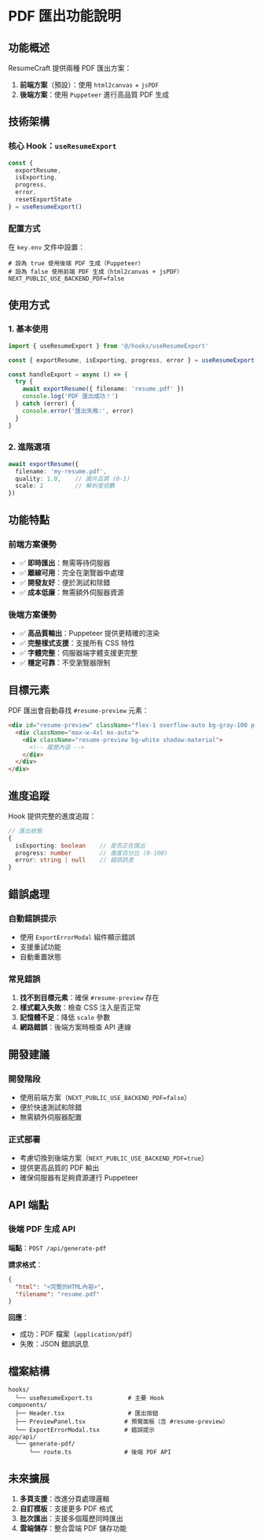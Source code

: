 # PDF 匯出功能說明

## 功能概述

ResumeCraft 提供兩種 PDF 匯出方案：

1. **前端方案**（預設）：使用 `html2canvas` + `jsPDF`
2. **後端方案**：使用 `Puppeteer` 進行高品質 PDF 生成

## 技術架構

### 核心 Hook：`useResumeExport`

```typescript
const { 
  exportResume, 
  isExporting, 
  progress, 
  error, 
  resetExportState 
} = useResumeExport()
```

### 配置方式

在 `key.env` 文件中設置：

```env
# 設為 true 使用後端 PDF 生成（Puppeteer）
# 設為 false 使用前端 PDF 生成（html2canvas + jsPDF）
NEXT_PUBLIC_USE_BACKEND_PDF=false
```

## 使用方式

### 1. 基本使用

```typescript
import { useResumeExport } from '@/hooks/useResumeExport'

const { exportResume, isExporting, progress, error } = useResumeExport()

const handleExport = async () => {
  try {
    await exportResume({ filename: 'resume.pdf' })
    console.log('PDF 匯出成功！')
  } catch (error) {
    console.error('匯出失敗:', error)
  }
}
```

### 2. 進階選項

```typescript
await exportResume({
  filename: 'my-resume.pdf',
  quality: 1.0,    // 圖片品質 (0-1)
  scale: 2         // 解析度倍數
})
```

## 功能特點

### 前端方案優勢
- ✅ **即時匯出**：無需等待伺服器
- ✅ **離線可用**：完全在瀏覽器中處理
- ✅ **開發友好**：便於測試和除錯
- ✅ **成本低廉**：無需額外伺服器資源

### 後端方案優勢
- ✅ **高品質輸出**：Puppeteer 提供更精確的渲染
- ✅ **完整樣式支援**：支援所有 CSS 特性
- ✅ **字體完整**：伺服器端字體支援更完整
- ✅ **穩定可靠**：不受瀏覽器限制

## 目標元素

PDF 匯出會自動尋找 `#resume-preview` 元素：

```html
<div id="resume-preview" className="flex-1 overflow-auto bg-gray-100 p-6">
  <div className="max-w-4xl mx-auto">
    <div className="resume-preview bg-white shadow-material">
      <!-- 履歷內容 -->
    </div>
  </div>
</div>
```

## 進度追蹤

Hook 提供完整的進度追蹤：

```typescript
// 匯出狀態
{
  isExporting: boolean    // 是否正在匯出
  progress: number        // 進度百分比 (0-100)
  error: string | null    // 錯誤訊息
}
```

## 錯誤處理

### 自動錯誤提示
- 使用 `ExportErrorModal` 組件顯示錯誤
- 支援重試功能
- 自動重置狀態

### 常見錯誤
1. **找不到目標元素**：確保 `#resume-preview` 存在
2. **樣式載入失敗**：檢查 CSS 注入是否正常
3. **記憶體不足**：降低 `scale` 參數
4. **網路錯誤**：後端方案時檢查 API 連線

## 開發建議

### 開發階段
- 使用前端方案（`NEXT_PUBLIC_USE_BACKEND_PDF=false`）
- 便於快速測試和除錯
- 無需額外伺服器配置

### 正式部署
- 考慮切換到後端方案（`NEXT_PUBLIC_USE_BACKEND_PDF=true`）
- 提供更高品質的 PDF 輸出
- 確保伺服器有足夠資源運行 Puppeteer

## API 端點

### 後端 PDF 生成 API

**端點**：`POST /api/generate-pdf`

**請求格式**：
```json
{
  "html": "<完整的HTML內容>",
  "filename": "resume.pdf"
}
```

**回應**：
- 成功：PDF 檔案（`application/pdf`）
- 失敗：JSON 錯誤訊息

## 檔案結構

```
hooks/
  └── useResumeExport.ts          # 主要 Hook
components/
  ├── Header.tsx                  # 匯出按鈕
  ├── PreviewPanel.tsx           # 預覽面板（含 #resume-preview）
  └── ExportErrorModal.tsx       # 錯誤提示
app/api/
  └── generate-pdf/
      └── route.ts               # 後端 PDF API
```

## 未來擴展

1. **多頁支援**：改進分頁處理邏輯
2. **自訂模板**：支援更多 PDF 格式
3. **批次匯出**：支援多個履歷同時匯出
4. **雲端儲存**：整合雲端 PDF 儲存功能 